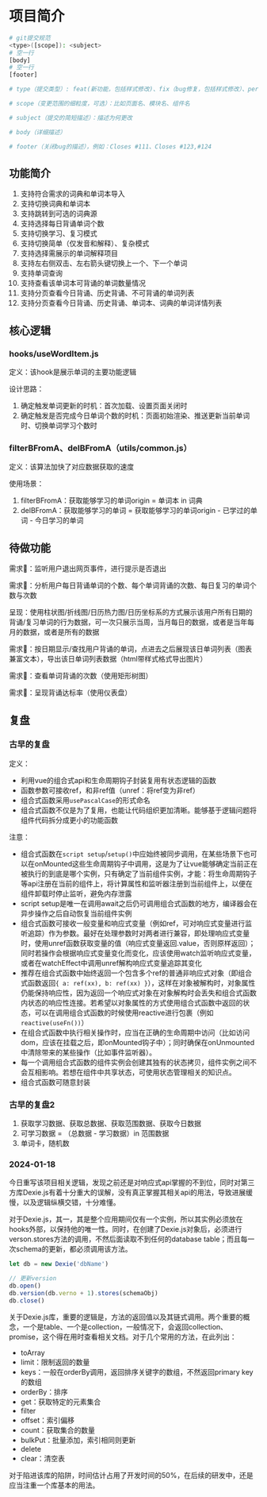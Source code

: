 # 项目简介

```bash
# git提交规范
<type>([scope]): <subject>
# 空一行
[body]
# 空一行
[footer]

# type（提交类型）: feat(新功能，包括样式修改)、fix（bug修复，包括样式修改）、perf（性能优化）、docs（文档变更）、style（代码格式调整）、refactor（功能重构）、test（测试）、ci（持续集成脚本变更，例如github文件夹）、build（项目构建的变更，例如vite.config.js）、chore（杂项）

# scope（变更范围的细粒度，可选）：比如页面名、模块名、组件名

# subject（提交的简短描述）：描述为何更改

# body（详细描述）

# footer（关闭bug的描述），例如：Closes #111、Closes #123,#124
```

## 功能简介

1. 支持符合需求的词典和单词本导入
2. 支持切换词典和单词本
3. 支持跳转到可选的词典源
4. 支持选择每日背诵单词个数
5. 支持切换学习、复习模式
6. 支持切换简单（仅发音和解释）、复杂模式
7. 支持选择需展示的单词解释项目
8. 支持左右侧双击、左右箭头键切换上一个、下一个单词
9. 支持单词查询
10. 支持查看该单词本可背诵的单词数量情况
11. 支持分页查看今日背诵、历史背诵、不可背诵的单词列表
12. 支持分页查看今日背诵、历史背诵、单词本、词典的单词详情列表

## 核心逻辑

### hooks/useWordItem.js

定义：该hook是展示单词的主要功能逻辑

设计思路：

1. 确定触发单词更新的时机：首次加载、设置页面关闭时
2. 确定触发是否完成今日单词个数的时机：页面初始渲染、推送更新当前单词时、切换单词学习个数时

### filterBFromA、delBFromA（utils/common.js）

定义：该算法加快了对应数据获取的速度

使用场景：

1. filterBFromA：获取能够学习的单词origin = 单词本 in 词典
2. delBFromA：获取能够学习的单词 = 获取能够学习的单词origin - 已学过的单词 - 今日学习的单词

## 待做功能

需求🔶：监听用户退出网页事件，进行提示是否退出

需求🔶：分析用户每日背诵单词的个数、每个单词背诵的次数、每日复习的单词个数与次数

呈现：使用柱状图/折线图/日历热力图/日历坐标系的方式展示该用户所有日期的背诵/复习单词的行为数据，可一次只展示当周，当月每日的数据，或者是当年每月的数据，或者是所有的数据

需求🔶：按日期显示/查找用户背诵的单词，点进去之后展现该日单词列表（图表兼富文本），导出该日单词列表数据（html带样式格式导出图片）

需求🔶：查看单词背诵的次数（使用矩形树图）

需求🔶：呈现背诵达标率（使用仪表盘）

## 复盘

### 古早的复盘

定义：

- 利用vue的组合式api和生命周期钩子封装复用有状态逻辑的函数
- 函数参数可接收ref，和非ref值（unref：将ref变为非ref）
- 组合式函数采用`usePascalCase`的形式命名
- 组合式函数不仅是为了复用，也能让代码组织更加清晰。能够基于逻辑问题将组件代码拆分成更小的功能函数

注意：

- 组合式函数在`script setup`/`setup()`中应始终被同步调用，在某些场景下也可以在onMounted这些生命周期钩子中调用，这是为了让vue能够确定当前正在被执行的到底是哪个实例，只有确定了当前组件实例，才能：将生命周期钩子等api注册在当前的组件上，将计算属性和监听器注册到当前组件上，以便在组件卸载时停止监听，避免内存泄露
- script setup是唯一在调用await之后仍可调用组合式函数的地方，编译器会在异步操作之后自动恢复当前组件实例
- 组合式函数可接收一般变量和响应式变量（例如ref，可对响应式变量进行监听追踪）作为参数。最好在处理参数时对两者进行兼容，即处理响应式变量时，使用unref函数获取变量的值（响应式变量返回.value，否则原样返回）；同时若操作会根据响应式变量变化而变化，应该使用watch监听响应式变量，或者在watchEffect中调用unref解构响应式变量追踪其变化
- 推荐在组合式函数中始终返回一个包含多个ref的普通非响应式对象（即组合式函数返回`{ a: ref(xx), b: ref(xx) }`），这样在对象被解构时，对象属性仍能保持响应性，因为返回一个响应式对象在对象解构时会丢失和组合式函数内状态的响应性连接。若希望以对象属性的方式使用组合式函数中返回的状态，可以在调用组合式函数的时候使用reactive进行包裹（例如`reactive(useFn())`）
- 在组合式函数中执行相关操作时，应当在正确的生命周期中访问（比如访问dom，应该在挂载之后，即onMounted钩子中）；同时确保在onUnmounted中清除带来的某些操作（比如事件监听器）。
- 每一个调用组合式函数的组件实例会创建其独有的状态拷贝，组件实例之间不会互相影响。若想在组件中共享状态，可使用状态管理相关的知识点。
- 组合式函数可随意封装

### 古早的复盘2

1. 获取学习数据、获取总数据、获取范围数据、获取今日数据
2. 可学习数据 = （总数据 - 学习数据）in 范围数据
3. 单词卡，随机数

### 2024-01-18

今日重写该项目相关逻辑，发现之前还是对响应式api掌握的不到位，同时对第三方库Dexie.js有着十分重大的误解，没有真正掌握其相关api的用法，导致进展缓慢，以及逻辑纵横交错，十分难懂。

对于Dexie.js，其一，其是整个应用期间仅有一个实例，所以其实例必须放在hooks外部，以保持他的唯一性。同时，在创建了Dexie.js对象后，必须进行verson.stores方法的调用，不然后面读取不到任何的database table；而且每一次schema的更新，都必须调用该方法。

```javascript
let db = new Dexie('dbName')

// 更新version
db.open()
db.version(db.verno + 1).stores(schemaObj)
db.close()
```

关于Dexie.js库，重要的逻辑是，方法的返回值以及其链式调用。两个重要的概念，一个是table、一个是collection，一般情况下，会返回collection、promise，这个得在用时查看相关文档。对于几个常用的方法，在此列出：

- toArray
- limit：限制返回的数量
- keys：一般在orderBy调用，返回排序关键字的数组，不然返回primary key的数组
- orderBy：排序
- get：获取特定的元素集合
- filter
- offset：索引偏移
- count：获取集合的数量
- bulkPut：批量添加，索引相同则更新
- delete
- clear：清空表

对于陷进该库的陷阱，时间估计占用了开发时间的50%，在后续的研发中，还是应当注重一个库基本的用法。
